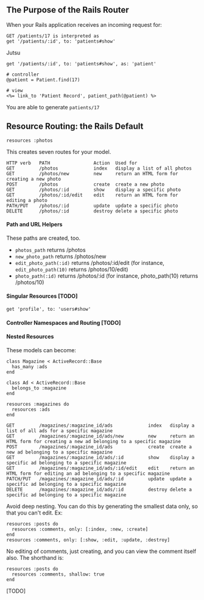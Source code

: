 ## The Purpose of the Rails Router

When your Rails application receives an incoming request for:

	GET /patients/17 is interpreted as
	get '/patients/:id', to: 'patients#show'

Jutsu

	get '/patients/:id', to: 'patients#show', as: 'patient'

	# controller
	@patient = Patient.find(17)

	# view
	<%= link_to 'Patient Record', patient_path(@patient) %>

You are able to generate `patients/17`

## Resource Routing: the Rails Default

	resources :photos

This creates seven routes for your model.
	
	HTTP verb	PATH 				Action 	Used for
	GET 		/photos				index	display a list of all photos
	GET 		/photos/new			new		return an HTML form for creating a new photo
	POST 		/photos				create	create a new photo
	GET 		/photos/:id			show	display a specific photo
	GET 		/photos/:id/edit	edit	return an HTML form for editing a photo
	PATH/PUT 	/photos/:id			update	update a specific photo
	DELETE 		/photos/:id			destroy	delete a specific photo

#### Path and URL Helpers

These paths are created, too.

- `photos_path` returns /photos
- `new_photo_path` returns /photos/new
- `edit_photo_path(:id)` returns /photos/:id/edit (for instance, `edit_photo_path(10)` returns /photos/10/edit)
- `photo_path(:id)` returns /photos/:id (for instance, photo_path(10) returns /photos/10)

#### Singular Resources [TODO]

	get 'profile', to: 'users#show'

#### Controller Namespaces and Routing [TODO]

#### Nested Resources

These models can become:

	class Magazine < ActiveRecord::Base
	  has_many :ads
	end
	 
	class Ad < ActiveRecord::Base
	  belongs_to :magazine
	end

	resources :magazines do
	  resources :ads
	end	

	GET			/magazines/:magazine_id/ads				index	display a list of all ads for a specific magazine
	GET			/magazines/:magazine_id/ads/new			new		return an HTML form for creating a new ad belonging to a specific magazine
	POST		/magazines/:magazine_id/ads				create	create a new ad belonging to a specific magazine
	GET			/magazines/:magazine_id/ads/:id			show	display a specific ad belonging to a specific magazine
	GET			/magazines/:magazine_id/ads/:id/edit 	edit	return an HTML form for editing an ad belonging to a specific magazine
	PATCH/PUT	/magazines/:magazine_id/ads/:id			update	update a specific ad belonging to a specific magazine
	DELETE		/magazines/:magazine_id/ads/:id			destroy	delete a specific ad belonging to a specific magazine

Avoid deep nesting. You can do this by generating the smallest data only, so that you can't edit. Ex:

	resources :posts do
	  resources :comments, only: [:index, :new, :create]
	end
	resources :comments, only: [:show, :edit, :update, :destroy]

No editing of comments, just creating, and you can view the comment itself also. The shorthand is:

	resources :posts do
	  resources :comments, shallow: true
	end

[TODO]

